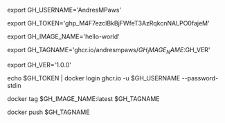 export GH_USERNAME='AndresMPaws'

export GH_TOKEN='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'

export GH_IMAGE_NAME='hello-world'

export GH_TAGNAME='ghcr.io/andresmpaws/$GH_IMAGE_NAME:$GH_VER'

export GH_VER='1.0.0'

echo $GH_TOKEN | docker login ghcr.io -u $GH_USERNAME --password-stdin

docker tag $GH_IMAGE_NAME:latest $GH_TAGNAME

docker push $GH_TAGNAME